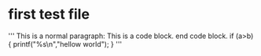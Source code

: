 # first test file
''' 
This is a normal paragraph: This is a code block. end code block. 
if (a>b){
  printf("%s\n","hellow world");
}
'''

